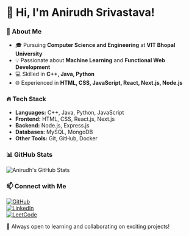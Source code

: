 # 👋 Hi, I'm Anirudh Srivastava!

### 🚀 About Me
- 🎓 Pursuing **Computer Science and Engineering** at **VIT Bhopal University**  
- 💡 Passionate about **Machine Learning** and **Functional Web Development**  
- 💻 Skilled in **C++, Java, Python**  
- 🌐 Experienced in **HTML, CSS, JavaScript, React, Next.js, Node.js**  

### 🔥 Tech Stack
- **Languages:** C++, Java, Python, JavaScript  
- **Frontend:** HTML, CSS, React.js, Next.js  
- **Backend:** Node.js, Express.js  
- **Databases:** MySQL, MongoDB  
- **Other Tools:** Git, GitHub, Docker  

### 📊 GitHub Stats  
![Anirudh's GitHub Stats](https://github-readme-stats.vercel.app/api?username=anirudhsrii&show_icons=true&theme=radical)  

### 📫 Connect with Me  
[![GitHub](https://img.shields.io/badge/GitHub-Follow-black?logo=github)](https://github.com/anirudhsrii)  
[![LinkedIn](https://img.shields.io/badge/LinkedIn-Connect-blue?logo=linkedin)](https://www.linkedin.com/in/anirudh-srivastava-0b28b4251/)  
[![LeetCode](https://img.shields.io/badge/LeetCode-Profile-orange?logo=leetcode)](https://leetcode.com/u/srivastavaani2003)  

🚀 Always open to learning and collaborating on exciting projects!  
